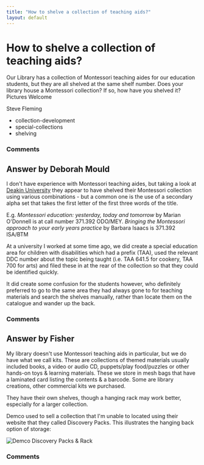 ```yaml
---
title: "How to shelve a collection of teaching aids?"
layout: default
---
```

How to shelve a collection of teaching aids?
=====================
Our Library has a collection of Montessori teaching aides for our
education students, but they are all shelved at the same shelf number.
Does your library house a Montessori collection? If so, how have you
shelved it? Pictures Welcome

Steve Fleming

<ul class="tags"><li class="tag">collection-development</li><li class="tag">special-collections</li><li class="tag">shelving</li></ul>

### Comments ###


Answer by Deborah Mould
----------------
I don't have experience with Montessori teaching aides, but taking a
look at [Deakin University](http://library.deakin.edu.au/search~S1/)
they appear to have shelved their Montessori collection using various
combinations - but a common one is the use of a secondary alpha set that
takes the first letter of the first three words of the title.

E.g. *Montessori education: yesterday, today and tomorrow* by Marian
O'Donnell is at call number 371.392 ODO/MEY. *Bringing the Montessori
approach to your early years practice* by Barbara Isaacs is 371.392
ISA/BTM

At a university I worked at some time ago, we did create a special
education area for children with disabilities which had a prefix (TAA),
used the relevant DDC number about the topic being taught (i.e. TAA
641.5 for cookery, TAA 700 for arts) and filed these in at the rear of
the collection so that they could be identified quickly.

It did create some confusion for the students however, who definitely
preferred to go to the same area they had always gone to for teaching
materials and search the shelves manually, rather than locate them on
the catalogue and wander up the back.

### Comments ###

Answer by Fisher
----------------
My library doesn't use Montessori teaching aids in particular, but we do
have what we call kits. These are collections of themed materials
usually included books, a video or audio CD, puppets/play food/puzzles
or other hands-on toys & learning materials. These we store in mesh bags
that have a laminated card listing the contents & a barcode. Some are
library creations, other commercial kits we purchased.

They have their own shelves, though a hanging rack may work better,
especially for a larger collection.

Demco used to sell a collection that I'm unable to located using their
website that they called Discovery Packs. This illustrates the hanging
back option of storage:

![Demco Discovery Packs & Rack](http://i.stack.imgur.com/y5ezD.jpg)

### Comments ###


